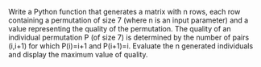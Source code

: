 Write a Python function that generates a matrix with n rows, each row containing a permutation of size 7 (where n is an
input parameter) and a value representing the quality of the permutation. The quality of an individual permutation P (of
size 7) is determined by the number of pairs (i,i+1) for which P(i)=i+1 and P(i+1)=i. Evaluate the n generated
individuals and display the maximum value of quality.